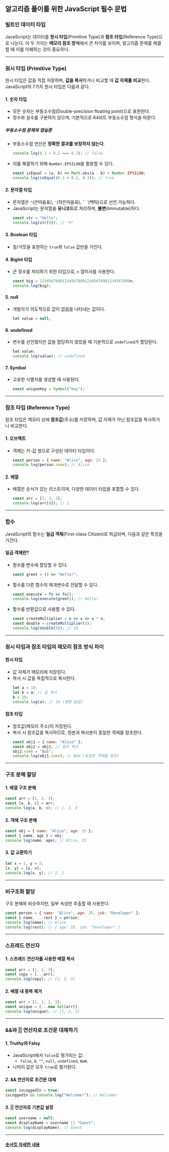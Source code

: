 ## **알고리즘 풀이를 위한 JavaScript 필수 문법**



### **빌트인 데이터 타입**

JavaScript는 데이터를 **원시 타입**(Primitive Type)과 **참조 타입**(Reference Type)으로 나눈다. 이 두 가지는 **메모리 참조 방식**에서 큰 차이를 보이며, 알고리즘 문제를 해결할 때 이를 이해하는 것이 중요하다.

---

### **원시 타입 (Primitive Type)**

원시 타입은 값을 직접 저장하며, **값을 복사**하거나 비교할 때 **값 자체를 비교**한다. JavaScript의 7가지 원시 타입은 다음과 같다.

#### 1. **숫자 타입**
- 모든 숫자는 부동소수점(Double-precision floating point)으로 표현된다.
- 정수와 실수를 구분하지 않으며, 기본적으로 64비트 부동소수점 형식을 따른다.

##### **부동소수점 문제와 엡실론**
- 부동소수점 연산은 **정확한 결과를 보장하지 않는다**.
  ```javascript
  console.log(0.1 + 0.2 === 0.3); // false
  ```

- 이를 해결하기 위해 `Number.EPSILON`을 활용할 수 있다.
  ```javascript
  const isEqual = (a, b) => Math.abs(a - b) < Number.EPSILON;
  console.log(isEqual(0.1 + 0.2, 0.3)); // true
  ```

#### 2. **문자열 타입**
- 문자열은 `"`(큰따옴표), `'`(작은따옴표), `` `(백틱)으로 선언 가능하다.
- JavaScript는 문자열을 **유니코드**로 처리하며, **불변**(Immutable)하다.
  ```javascript
  const str = "Hello";
  console.log(str[0]); // "H"
  ```

#### 3. **Boolean 타입**
- 참/거짓을 표현하는 `true`와 `false` 값만을 가진다.

#### 4. **BigInt 타입**
- 큰 정수를 처리하기 위한 타입으로, `n` 접미사를 사용한다.
  ```javascript
  const big = 1234567890123456789012345678901234567890n;
  console.log(big);
  ```

#### 5. **null**
- 개발자가 의도적으로 값이 없음을 나타내는 값이다.
  ```javascript
  let value = null;
  ```

#### 6. **undefined**
- 변수를 선언했지만 값을 할당하지 않았을 때 기본적으로 `undefined`가 할당된다.
  ```javascript
  let value;
  console.log(value); // undefined
  ```

#### 7. **Symbol**
- 고유한 식별자를 생성할 때 사용된다.
  ```javascript
  const uniqueKey = Symbol("key");
  ```

---

### **참조 타입 (Reference Type)**

참조 타입은 메모리 상에 **참조값**(주소)를 저장하며, 값 자체가 아닌 참조값을 복사하거나 비교한다.

#### 1. **오브젝트**
- 객체는 키-값 쌍으로 구성된 데이터 타입이다.
  ```javascript
  const person = { name: "Alice", age: 25 };
  console.log(person.name); // Alice
  ```

#### 2. **배열**
- 배열은 순서가 있는 리스트이며, 다양한 데이터 타입을 포함할 수 있다.
  ```javascript
  const arr = [1, 2, 3];
  console.log(arr[0]); // 1
  ```

---

### **함수**
JavaScript의 함수는 **일급 객체**(First-class Citizen)로 취급되며, 다음과 같은 특징을 가진다.

#### **일급 객체란?**
- 함수를 변수에 할당할 수 있다.
  ```javascript
  const greet = () => "Hello!";
  ```
- 함수를 다른 함수의 매개변수로 전달할 수 있다.
  ```javascript
  const execute = fn => fn();
  console.log(execute(greet)); // Hello!
  ```
- 함수를 반환값으로 사용할 수 있다.
  ```javascript
  const createMultiplier = n => x => x * n;
  const double = createMultiplier(2);
  console.log(double(5)); // 10
  ```

---

### **원시 타입과 참조 타입의 메모리 참조 방식 차이**

#### **원시 타입**
- 값 자체가 메모리에 저장된다.
- 복사 시 값을 독립적으로 복사한다.
  ```javascript
  let a = 10;
  let b = a; // 값 복사
  b = 20;
  console.log(a); // 10 (영향 없음)
  ```

#### **참조 타입**
- 참조값(메모리 주소)이 저장된다.
- 복사 시 참조값을 복사하므로, 원본과 복사본이 동일한 객체를 참조한다.
  ```javascript
  const obj1 = { name: "Alice" };
  const obj2 = obj1; // 참조 복사
  obj2.name = "Bob";
  console.log(obj1.name); // Bob (동일한 객체를 참조)
  ```

---

### **구조 분해 할당**

#### **1. 배열 구조 분해**
```javascript
const arr = [1, 2, 3];
const [a, b, c] = arr;
console.log(a, b, c); // 1, 2, 3
```

#### **2. 객체 구조 분해**
```javascript
const obj = { name: "Alice", age: 25 };
const { name, age } = obj;
console.log(name, age); // Alice, 25
```

#### **3. 값 교환하기**
```javascript
let x = 1, y = 2;
[x, y] = [y, x];
console.log(x, y); // 2, 1
```

---

### **비구조화 할당**
구조 분해와 비슷하지만, 일부 속성만 추출할 때 사용한다.
```javascript
const person = { name: "Alice", age: 25, job: "Developer" };
const { name, ...rest } = person;
console.log(name); // Alice
console.log(rest); // { age: 25, job: "Developer" }
```

---

### **스프레드 연산자**

#### **1. 스프레드 연산자를 사용한 배열 복사**
```javascript
const arr = [1, 2, 3];
const copy = [...arr];
console.log(copy); // [1, 2, 3]
```

#### **2. 배열 내 중복 제거**
```javascript
const arr = [1, 2, 2, 3];
const unique = [...new Set(arr)];
console.log(unique); // [1, 2, 3]
```

---

### **&&와 || 연산자로 조건문 대체하기**

#### **1. Truthy와 Falsy**
- JavaScript에서 `false`로 평가되는 값:
  - `false`, `0`, `""`, `null`, `undefined`, `NaN`.
- 나머지 값은 모두 `true`로 평가된다.

#### **2. && 연산자로 조건문 대체**
```javascript
const isLoggedIn = true;
isLoggedIn && console.log("Welcome!"); // Welcome!
```

#### **3. || 연산자로 기본값 설정**
```javascript
const username = null;
const displayName = username || "Guest";
console.log(displayName); // Guest
```
---

#### [숏서킷 자세한 내용](https://velog.io/@wayandway/short-circuit)